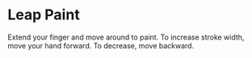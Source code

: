 <h1> Leap Paint </h2>

Extend your finger and move around to paint.
To increase stroke width, move your hand forward. To decrease, move backward.

